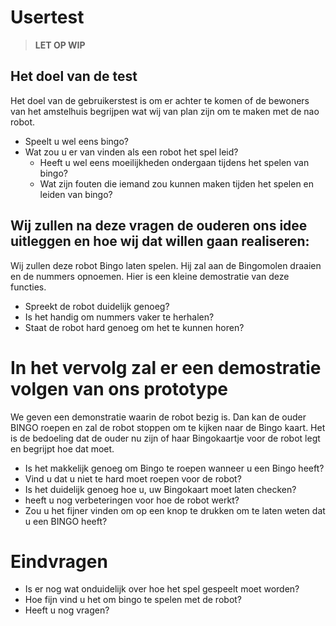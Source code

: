 # Usertest

>**LET OP WIP**

## Het doel van de test

Het doel van de gebruikerstest is om er achter te komen of de bewoners van het amstelhuis begrijpen wat wij van plan zijn om te maken met de nao robot.

- Speelt u wel eens bingo?
- Wat zou u er van vinden als een robot het spel leid?
  - Heeft u wel eens moeilijkheden ondergaan tijdens het spelen van bingo?
  - Wat zijn fouten die iemand zou kunnen maken tijden het spelen en leiden van bingo?

## Wij zullen na deze vragen de ouderen ons idee uitleggen en hoe wij dat willen gaan realiseren:

Wij zullen deze robot Bingo laten spelen. Hij zal aan de Bingomolen draaien en de nummers opnoemen. Hier is een kleine demostratie van deze functies.

  - Spreekt de robot duidelijk genoeg?
  - Is het handig om nummers vaker te herhalen?
  - Staat de robot hard genoeg om het te kunnen horen?

# In het vervolg zal er een demostratie volgen van ons prototype

We geven een demonstratie waarin de robot bezig is. Dan kan de ouder BINGO roepen en zal de robot stoppen om te kijken naar de Bingo kaart. Het is de bedoeling dat de ouder nu zijn of haar Bingokaartje voor de robot legt en begrijpt hoe dat moet.

- Is het makkelijk genoeg om Bingo te roepen wanneer u een Bingo heeft?
- Vind u dat u niet te hard moet roepen voor de robot?
- Is het duidelijk genoeg hoe u, uw Bingokaart moet laten checken?
- heeft u nog verbeteringen voor hoe de robot werkt?
- Zou u het fijner vinden om op een knop te drukken om te laten weten dat u een BINGO heeft?

# Eindvragen

- Is er nog wat onduidelijk over hoe het spel gespeelt moet worden?
- Hoe fijn vind u het om bingo te spelen met de robot?
- Heeft u nog vragen?